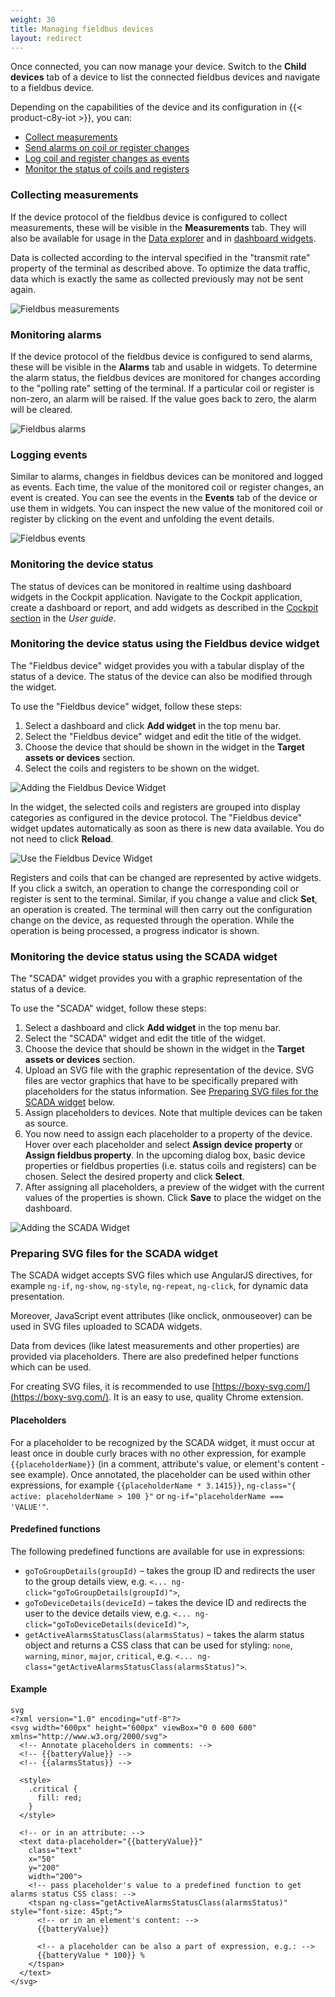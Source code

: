 ```yaml
---
weight: 30
title: Managing fieldbus devices
layout: redirect
---
```



Once connected, you can now manage your device. Switch to the **Child devices** tab of a device to list the connected fieldbus devices and navigate to a fieldbus device.

Depending on the capabilities of the device and its configuration in {{< product-c8y-iot >}}, you can:

* [Collect measurements](#collect)
* [Send alarms on coil or register changes](#monitoring-alarms)
* [Log coil and register changes as events](#monitoring-logging)
* [Monitor the status of coils and registers](#monitoring-status)

<a name="collect"></a>
### Collecting measurements

If the device protocol of the fieldbus device is configured to collect measurements, these will be visible in the **Measurements** tab. They will also be available for usage in the [Data explorer](/users-guide/cockpit/#data-explorer) and in [dashboard widgets](/users-guide/cockpit#dashboards).

Data is collected according to the interval specified in the "transmit rate" property of the terminal as described above. To optimize the data traffic, data which is exactly the same as collected previously may not be sent again.

![Fieldbus measurements](/images/device-protocols/cloud-fieldbus/fieldbus-modbus-measurements.png)

<a name="monitoring-alarms"></a>
### Monitoring alarms

If the device protocol of the fieldbus device is configured to send alarms, these will be visible in the **Alarms** tab and usable in widgets. To determine the alarm status, the fieldbus devices are monitored for changes according to the "polling rate" setting of the terminal. If a particular coil or register is non-zero, an alarm will be raised. If the value goes back to zero, the alarm will be cleared.

![Fieldbus alarms](/images/device-protocols/cloud-fieldbus/fieldbus-modbus-alarms.png)

<a name="monitoring-logging"></a>
### Logging events

Similar to alarms, changes in fieldbus devices can be monitored and logged as events. Each time, the value of the monitored coil or register changes, an event is created. You can see the events in the **Events** tab of the device or use them in widgets. You can inspect the new value of the monitored coil or register by clicking on the event and unfolding the event details.

![Fieldbus events](/images/device-protocols/cloud-fieldbus/fieldbus-modbus-events-log.png)

<a name="monitoring-status"></a>
### Monitoring the device status

The status of devices can be monitored in realtime using dashboard widgets in the Cockpit application. Navigate to the Cockpit application, create a dashboard or report, and add widgets as described in the [Cockpit section](/users-guide/cockpit) in the *User guide*.

<a name="fieldbus-device-widget"></a>
### Monitoring the device status using the Fieldbus device widget

The "Fieldbus device" widget provides you with a tabular display of the status of a device. The status of the device can also be modified through the widget.

To use the "Fieldbus device" widget, follow these steps:

1. Select a dashboard and click **Add widget** in the top menu bar.
2. Select the "Fieldbus device" widget and edit the title of the widget.
3. Choose the device that should be shown in the widget in the **Target assets or devices** section.
4. Select the coils and registers to be shown on the widget.

![Adding the Fieldbus Device Widget](/images/device-protocols/cloud-fieldbus/fieldbus-widget.png)

In the widget, the selected coils and registers are grouped into display categories as configured in the device protocol. The "Fieldbus device" widget updates automatically as soon as there is new data available. You do not need to click **Reload**.

![Use the Fieldbus Device Widget](/images/device-protocols/cloud-fieldbus/fieldbus-modbus-status.png)

Registers and coils that can be changed are represented by active widgets. If you click a switch, an operation to change the corresponding coil or register is sent to the terminal. Similar, if you change a value and click **Set**, an operation is created. The terminal will then carry out the configuration change on the device, as requested through the operation. While the operation is being processed, a progress indicator is shown.

<a name="scada"></a>
### Monitoring the device status using the SCADA widget

The "SCADA" widget provides you with a graphic representation of the status of a device.

To use the "SCADA" widget, follow these steps:

1. Select a dashboard and click **Add widget** in the top menu bar.
2. Select the "SCADA" widget and edit the title of the widget.
3. Choose the device that should be shown in the widget in the **Target assets or devices** section.
4. Upload an SVG file with the graphic representation of the device. SVG files are vector graphics that have to be specifically prepared with placeholders for the status information. See [Preparing SVG files for the SCADA widget](#scadasvg) below.
5. Assign placeholders to devices. Note that multiple devices can be taken as source.
6. You now need to assign each placeholder to a property of the device. Hover over each placeholder and select **Assign device property** or **Assign fieldbus property**. In the upcoming dialog box, basic device properties or fieldbus properties (i.e. status coils and registers) can be chosen. Select the desired property and click **Select**.
7. After assigning all placeholders, a preview of the widget with the current values of the properties is shown. Click **Save** to place the widget on the dashboard.

![Adding the SCADA Widget](/images/device-protocols/cloud-fieldbus/fieldbus-scada-edit.png)

<a name="scadasvg"></a>
### Preparing SVG files for the SCADA widget

The SCADA widget accepts SVG files which use AngularJS directives, for example `ng-if`, `ng-show`, `ng-style`, `ng-repeat`, `ng-click`, for dynamic data presentation.

Moreover, JavaScript event attributes (like onclick, onmouseover) can be used in SVG files uploaded to SCADA widgets.

Data from devices (like latest measurements and other properties) are provided via placeholders. There are also predefined helper functions which can be used.

For creating SVG files, it is recommended to use [https://boxy-svg.com/](https://boxy-svg.com/). It is an easy to use, quality Chrome extension.

#### Placeholders

For a placeholder to be recognized by the SCADA widget, it must occur at least once in double curly braces with no other expression, for example `{{placeholderName}}` (in a comment, attribute's value, or element's content - see example). Once annotated, the placeholder can be used within other expressions, for example `{{placeholderName * 3.1415}}`, `ng-class="{ active: placeholderName > 100 }"` or `ng-if="placeholderName === 'VALUE'"`.

#### Predefined functions

The following predefined functions are available for use in expressions:

- `goToGroupDetails(groupId)` – takes the group ID and redirects the user to the group details view, e.g. `<... ng-click="goToGroupDetails(groupId)">`,
- `goToDeviceDetails(deviceId)` – takes the device ID and redirects the user to the device details view, e.g. `<... ng-click="goToDeviceDetails(deviceId)">`,
- `getActiveAlarmsStatusClass(alarmsStatus)` – takes the alarm status object and returns a CSS class that can be used for styling: `none`, `warning`, `minor`, `major`, `critical`, e.g. `<... ng-class="getActiveAlarmsStatusClass(alarmsStatus)">`.

#### Example

	svg
	<?xml version="1.0" encoding="utf-8"?>
	<svg width="600px" height="600px" viewBox="0 0 600 600" xmlns="http://www.w3.org/2000/svg">
	  <!-- Annotate placeholders in comments: -->
	  <!-- {{batteryValue}} -->
	  <!-- {{alarmsStatus}} -->

	  <style>
	    .critical {
	      fill: red;
	    }
	  </style>

	  <!-- or in an attribute: -->
	  <text data-placeholder="{{batteryValue}}"
	    class="text"
	    x="50"
	    y="200"
	    width="200">
	    <!-- pass placeholder's value to a predefined function to get alarms status CSS class: -->
	    <tspan ng-class="getActiveAlarmsStatusClass(alarmsStatus)" style="font-size: 45pt;">
	      <!-- or in an element's content: -->
	      {{batteryValue}}

	      <!-- a placeholder can be also a part of expression, e.g.: -->
	      {{batteryValue * 100}} %
	    </tspan>
	  </text>
	</svg>
